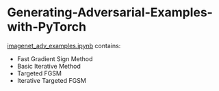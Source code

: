 # Generating-Adversarial-Examples-with-PyTorch
[imagenet_adv_examples.ipynb](imagenet_adv_examples.ipynb) contains:
- Fast Gradient Sign Method
- Basic Iterative Method
- Targeted FGSM
- Iterative Targeted FGSM